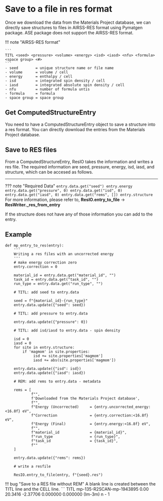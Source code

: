 # Save to a file in res format

Once we download the data from the Materials Project database, we can directly
save structures to files in AIRSS-RES format using Pymatgen package.
ASE package does not support the AIRSS-RES format.

!!! note "AIRSS-RES format"

    ```
    TITL <seed> <pressure> <volume> <energy> <isd> <iasd> <nfu> <formula> <space group> <#>
    ```
    - seed        = unique structure name or file name
    - volume      = volume / cell
    - energy      = enthalpy / cell
    - isd         = integrated spin density / cell
    - iasd        = integrated absolute spin density / cell
    - nfu         = number of formula untis
    - formula     = formula
    - space group = space group


## Get ComputedStructureEntry

You need to have a ComputedStructureEntry object to save a structure into a res
format. You can directly download the entries from the Materials Project database.


## Save to RES files

From a ComputedStructureEntry, ResIO takes the information and writes a res file.
The required information are seed, pressure, energy, isd, iasd, and structure,
which can be accesed as follows.

---

??? note "Required Data"
    ```
    entry.data.get("seed")
    entry.energy
    entry.data.get("pressure", 0)
    entry.data.get("isd", 0)
    entry.data.get("iasd", 0)
    entry.data.get("rems", [])
    entry.structure
    ```
    For more information, please refer to,
    **ResIO.entry_to_file** -> **ResWriter._res_from_entry**

If the structure does not have any of those information you can add to the entry.


## Example

```
def mp_entry_to_res(entry):                                                                                             
    '''                                                                                                                 
    Writing a res files with an uncorrected energy                                                                      
    '''                                                                                                                 
    # make energy correction zero                                                                                       
    entry.correction = 0                                                                                                
                                                                                                                        
    material_id = entry.data.get("material_id", "")                                                                     
    task_id = entry.data.get("task_id", "")                                                                             
    run_type = entry.data.get("run_type", "")                                                                           
                                                                                                                        
    # TITL: add seed to entry.data                                                                                      
                                                                                                                        
    seed = f"{material_id}-{run_type}"                                                                                  
    entry.data.update({"seed": seed})                                                                                   
                                                                                                                        
    # TITL: add pressure to entry.data                                                                                  
                                                                                                                        
    entry.data.update({"pressure": 0})                                                                                  
                                                                                                                        
    # TITL: add isd/iasd to entry.data - spin density                                                                   
                                                                                                                        
    isd = 0                                                                                                             
    iasd = 0                                                                                                            
    for site in entry.structure:                                                                                        
        if 'magmom' in site.properties:                                                                                 
             isd += site.properties['magmom']                                                                           
             iasd += abs(site.properties['magmom'])                                                                     
                                                                                                                        
    entry.data.update({"isd": isd})                                                                                     
    entry.data.update({"iasd": iasd})                                                                                   
                                                                                                                        
    # REM: add rems to entry.data - metadata                                                                            
                                                                                                                        
    rems = [                                                                                                            
            f"",                                                                                                        
            f'Downloaded from the Materials Project database',                                                          
            f"",                                                                                                        
            f"Energy (Uncorrected)     = {entry.uncorrected_energy:<16.8f} eV",                                         
            f"Correction               = {entry.correction:<16.8f} eV",                                                 
            f"Energy (Final)           = {entry.energy:<16.8f} eV",                                                     
            f"",                                                                                                        
            f"material_id              = {material_id}",                                                                
            f"run_type                 = {run_type}",                                                                   
            f"task_id                  = {task_id}",                                                                    
            f""                                                                                                         
    ]                                                                                                                   
                                                                                                                        
    entry.data.update({"rems": rems})                                                                                   
                                                                                                                        
    # write a resfile                                                                                                   
                                                                                                                        
    ResIO.entry_to_file(entry, f"{seed}.res") 
```


!!! bug "Save to a RES file without REM"
    A blank line is created between the TITL line and the CELL line.
    ```
    TITL mp-135-R2SCAN-mp-1943895 0.00 20.3416 -2.37706 0.000000 0.000000 (Im-3m) n - 1

